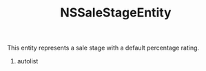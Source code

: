 ﻿---
uid: crmscript_ref_NSSaleStageEntity
title: NSSaleStageEntity
intellisense: Void.NSSaleStageEntity
keywords: NSSaleStageEntity
so.topic: reference
---

This entity represents a sale stage with a default percentage rating.

1. autolist 

